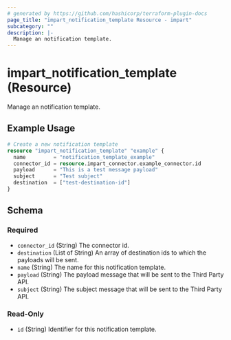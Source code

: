 ```yaml
---
# generated by https://github.com/hashicorp/terraform-plugin-docs
page_title: "impart_notification_template Resource - impart"
subcategory: ""
description: |-
  Manage an notification template.
---
```


# impart_notification_template (Resource)

Manage an notification template.

## Example Usage

```terraform
# Create a new notification template
resource "impart_notification_template" "example" {
  name         = "notification_template_example"
  connector_id = resource.impart_connector.example_connector.id
  payload      = "This is a test message payload"
  subject      = "Test subject"
  destination  = ["test-destination-id"]
}
```

<!-- schema generated by tfplugindocs -->
## Schema

### Required

- `connector_id` (String) The connector id.
- `destination` (List of String) An array of destination ids to which the payloads will be sent.
- `name` (String) The name for this notification template.
- `payload` (String) The payload message that will be sent to the Third Party API.
- `subject` (String) The subject message that will be sent to the Third Party API.

### Read-Only

- `id` (String) Identifier for this notification template.
